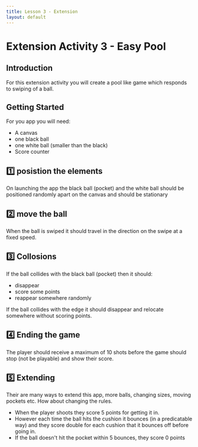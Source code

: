 ```yaml
---
title: Lesson 3 - Extension
layout: default
---
```

# Extension Activity 3 - Easy Pool

## Introduction

For this extension activity you will create a pool like game which responds to swiping of a ball.

## Getting Started
For you app you will need:
- A canvas
- one black ball
- one white ball (smaller than the black)
- Score counter

## :one: posistion the elements
On launching the app the black ball (pocket) and the white ball should be positioned randomly apart on the canvas and should be stationary


## :two: move the ball
When the ball is swiped it should travel in the direction on the swipe at a fixed speed.


## :three: Collosions
If the ball collides with the black ball (pocket) then it should:
- disappear
- score some points
- reappear somewhere randomly

If the ball collides with the edge it should disappear and relocate somewhere without scoring points.

## :four: Ending the game
The player should receive a maximum of 10 shots before the game should stop (not be playable) and show their score.

## :five: Extending
Their are many ways to extend this app, more balls, changing sizes, moving pockets etc. How about changing the rules.
- When the player shoots they score 5 points for getting it in.
- However each time the ball hits the cushion it bounces (in a predicatable way) and they score double for each cushion that it bounces off before going in.
- If the ball doesn't hit the pocket within 5 bounces, they score 0 points